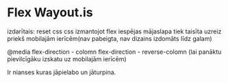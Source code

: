 # Flex Wayout.is

izdarītais:
reset css
css izmantojot flex iespējas
mājaslapa tiek taisīta uzreiz priekš mobilajām ierīcēm(nav pabeigta, nav dizains izdomāts līdz galam)

@media
flex-direction - colomn 
flex-direction - reverse-colomn (lai panāktu pievilcīgāku izskatu uz mobilajām
ierīcēm)

Ir nianses kuras jāpielabo un jāturpina.